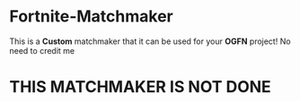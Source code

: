 # Fortnite-Matchmaker
This is a **Custom** matchmaker that it can be used for your **OGFN** project!
No need to credit me 
# THIS MATCHMAKER IS NOT DONE
